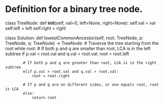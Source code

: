 # Definition for a binary tree node.
class TreeNode:
    def __init__(self, val=0, left=None, right=None):
        self.val = val
        self.left = left
        self.right = right


class Solution:
    def lowestCommonAncestor(self, root: TreeNode, p: TreeNode, q: TreeNode) -> TreeNode:
        # Traverse the tree starting from the root
        while root:
            # If both p and q are smaller than root, LCA is in the left subtree
            if p.val < root.val and q.val < root.val:
                root = root.left
            
            # If both p and q are greater than root, LCA is in the right subtree
            elif p.val > root.val and q.val > root.val:
                root = root.right
            
            # If p and q are on different sides, or one equals root, root is LCA
            else:
                return root
